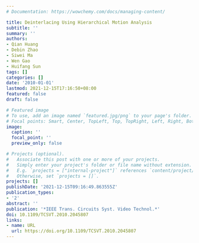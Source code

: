 ```yaml
---
# Documentation: https://wowchemy.com/docs/managing-content/

title: Deinterlacing Using Hierarchical Motion Analysis
subtitle: ''
summary: ''
authors:
- Qian Huang
- Debin Zhao
- Siwei Ma
- Wen Gao
- Huifang Sun
tags: []
categories: []
date: '2010-01-01'
lastmod: 2021-12-15T17:16:50+08:00
featured: false
draft: false

# Featured image
# To use, add an image named `featured.jpg/png` to your page's folder.
# Focal points: Smart, Center, TopLeft, Top, TopRight, Left, Right, BottomLeft, Bottom, BottomRight.
image:
  caption: ''
  focal_point: ''
  preview_only: false

# Projects (optional).
#   Associate this post with one or more of your projects.
#   Simply enter your project's folder or file name without extension.
#   E.g. `projects = ["internal-project"]` references `content/project/deep-learning/index.md`.
#   Otherwise, set `projects = []`.
projects: []
publishDate: '2021-12-15T09:16:49.863555Z'
publication_types:
- '2'
abstract: ''
publication: '*IEEE Trans. Circuits Syst. Video Technol.*'
doi: 10.1109/TCSVT.2010.2045807
links:
- name: URL
  url: https://doi.org/10.1109/TCSVT.2010.2045807
---
```

